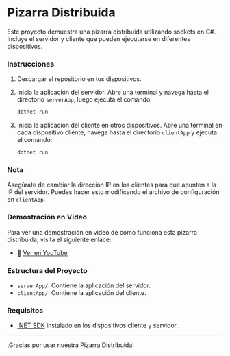 # Pizarra Distribuida

Este proyecto demuestra una pizarra distribuida utilizando sockets en C#. Incluye el servidor y cliente que pueden ejecutarse en diferentes dispositivos.

### Instrucciones

1. Descargar el repositorio en tus dispositivos.
2. Inicia la aplicación del servidor. Abre una terminal y navega hasta el directorio `serverApp`, luego ejecuta el comando:
    ```bash
    dotnet run
    ```

3. Inicia la aplicación del cliente en otros dispositivos. Abre una terminal en cada dispositivo cliente, navega hasta el directorio `clientApp` y ejecuta el comando:
    ```bash
    dotnet run
    ```

### Nota

Asegúrate de cambiar la dirección IP en los clientes para que apunten a la IP del servidor. Puedes hacer esto modificando el archivo de configuración en `clientApp`.

### Demostración en Video

Para ver una demostración en video de cómo funciona esta pizarra distribuida, visita el siguiente enlace:
- 🎥 [Ver en YouTube](https://www.youtube.com/watch?v=-WBaBFFRW2w)

### Estructura del Proyecto

- `serverApp/`: Contiene la aplicación del servidor.
- `clientApp/`: Contiene la aplicación del cliente.

### Requisitos

- [.NET SDK](https://dotnet.microsoft.com/download) instalado en los dispositivos cliente y servidor.

---

¡Gracias por usar nuestra Pizarra Distribuida!

